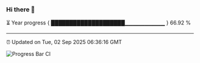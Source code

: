 ### Hi there 👋

⏳ Year progress { ████████████████████▁▁▁▁▁▁▁▁▁▁ } 66.92 %

---

⏰ Updated on Tue, 02 Sep 2025 06:36:16 GMT

![Progress Bar CI](https://github.com/ZhaoGui/ZhaoGui/workflows/Progress%20Bar%20CI/badge.svg)
